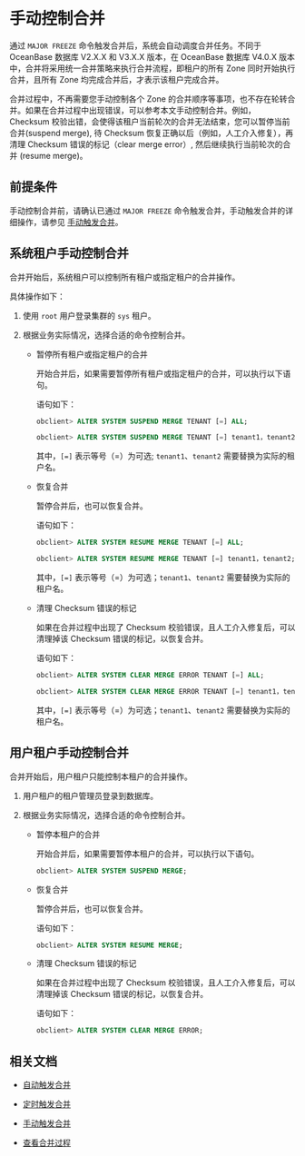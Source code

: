 # 手动控制合并

通过 `MAJOR FREEZE` 命令触发合并后，系统会自动调度合并任务。不同于 OceanBase 数据库 V2.X.X 和 V3.X.X 版本，在 OceanBase 数据库 V4.0.X 版本中，合并将采用统一合并策略来执行合并流程，即租户的所有 Zone 同时开始执行合并，且所有 Zone 均完成合并后，才表示该租户完成合并。

合并过程中，不再需要您手动控制各个 Zone 的合并顺序等事项，也不存在轮转合并。如果在合并过程中出现错误，可以参考本文手动控制合并。例如，Checksum 校验出错，会使得该租户当前轮次的合并无法结束，您可以暂停当前合并(suspend merge), 待 Checksum 恢复正确以后（例如，人工介入修复），再清理 Checksum 错误的标记（clear merge error）, 然后继续执行当前轮次的合并 (resume merge)。

## 前提条件

手动控制合并前，请确认已通过 `MAJOR FREEZE` 命令触发合并，手动触发合并的详细操作，请参见 [手动触发合并](../200.merge-management/400.manually-trigger-a-merge.md)。

## 系统租户手动控制合并

合并开始后，系统租户可以控制所有租户或指定租户的合并操作。

具体操作如下：

1. 使用 `root` 用户登录集群的 `sys` 租户。

2. 根据业务实际情况，选择合适的命令控制合并。

   * 暂停所有租户或指定租户的合并

      开始合并后，如果需要暂停所有租户或指定租户的合并，可以执行以下语句。

      语句如下：

      ```sql
      obclient> ALTER SYSTEM SUSPEND MERGE TENANT [=] ALL;

      obclient> ALTER SYSTEM SUSPEND MERGE TENANT [=] tenant1，tenant2;
      ```

      其中，`[=]` 表示等号（=）为可选; `tenant1`、`tenant2` 需要替换为实际的租户名。

   * 恢复合并

      暂停合并后，也可以恢复合并。

      语句如下：

      ```sql
      obclient> ALTER SYSTEM RESUME MERGE TENANT [=] ALL;

      obclient> ALTER SYSTEM RESUME MERGE TENANT [=] tenant1，tenant2;
      ```

      其中，`[=]` 表示等号（=）为可选；`tenant1`、`tenant2` 需要替换为实际的租户名。

   * 清理 Checksum 错误的标记
   
      如果在合并过程中出现了 Checksum 校验错误，且人工介入修复后，可以清理掉该 Checksum 错误的标记，以恢复合并。

      语句如下：

      ```sql
      obclient> ALTER SYSTEM CLEAR MERGE ERROR TENANT [=] ALL;

      obclient> ALTER SYSTEM CLEAR MERGE ERROR TENANT [=] tenant1，tenant2;
      ```

      其中，`[=]` 表示等号（=）为可选；`tenant1`、`tenant2` 需要替换为实际的租户名。

## 用户租户手动控制合并

合并开始后，用户租户只能控制本租户的合并操作。

1. 用户租户的租户管理员登录到数据库。

2. 根据业务实际情况，选择合适的命令控制合并。

   * 暂停本租户的合并

      开始合并后，如果需要暂停本租户的合并，可以执行以下语句。

      ```sql
      obclient> ALTER SYSTEM SUSPEND MERGE;
      ```

   * 恢复合并

      暂停合并后，也可以恢复合并。

      语句如下：

      ```sql
      obclient> ALTER SYSTEM RESUME MERGE;
      ```

   * 清理 Checksum 错误的标记
   
      如果在合并过程中出现了 Checksum 校验错误，且人工介入修复后，可以清理掉该 Checksum 错误的标记，以恢复合并。

      语句如下：

      ```sql
      obclient> ALTER SYSTEM CLEAR MERGE ERROR;
      ```

## 相关文档

* [自动触发合并](../200.merge-management/200.automatic-merge-triggering.md)

* [定时触发合并](../200.merge-management/300.scheduled-trigger-merge.md)

* [手动触发合并](../200.merge-management/400.manually-trigger-a-merge.md)

* [查看合并过程](../200.merge-management/500.view-merge-process.md)

